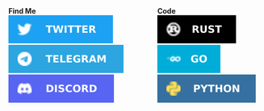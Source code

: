 <div style="display: flex; justify-content: flex-start;">
  <div style="align-self: flex-start;">
    <strong>Find Me</strong>
    <div>
      <a href="https://twitter.com/ValerySakharov1">
        <img src="./assets/icon_twitter.svg"/>
      </a>
      <a href="https://t.me/valeratrades">
        <img src="./assets/icon_telegram.svg"/>
      </a>
      <a href="https://discord.com/users/valeratrades">
        <img src="./assets/icon_discord.svg"/>
      </a>
    </div>
  </div>
  <div style="width: 30px;"></div>
  <div style="align-self: flex-start;">
    <strong>Code</strong>
    <div>
      <a href="https://github.com/Valera6/valera">
        <img src="./assets/icon_rust.svg"/>
      </a>
      <a href="https://www.valeratrades.com">
        <img src="./assets/icon_go.svg" />
      </a>
      <a href="https://github.com/Valera6/BTCline">
        <img src="./assets/icon_python.svg"/>
      </a>
    </div>
  </div>
</div>
